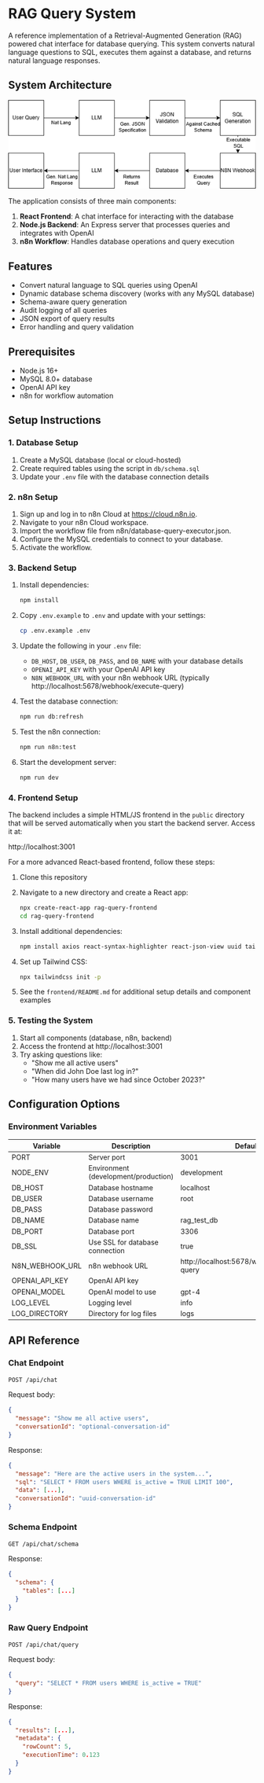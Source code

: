 # RAG Query System

A reference implementation of a Retrieval-Augmented Generation (RAG) powered chat interface for database querying. This system converts natural language questions to SQL, executes them against a database, and returns natural language responses.

## System Architecture

![My Image](./RAG_CHAT_BLOCK_DIAGRAM.png)

The application consists of three main components:

1. **React Frontend**: A chat interface for interacting with the database
2. **Node.js Backend**: An Express server that processes queries and integrates with OpenAI
3. **n8n Workflow**: Handles database operations and query execution

## Features

- Convert natural language to SQL queries using OpenAI
- Dynamic database schema discovery (works with any MySQL database)
- Schema-aware query generation
- Audit logging of all queries
- JSON export of query results
- Error handling and query validation

## Prerequisites

- Node.js 16+
- MySQL 8.0+ database
- OpenAI API key
- n8n for workflow automation

## Setup Instructions

### 1. Database Setup

1. Create a MySQL database (local or cloud-hosted)
2. Create required tables using the script in `db/schema.sql`
3. Update your `.env` file with the database connection details 

### 2. n8n Setup

1. Sign up and log in to n8n Cloud at https://cloud.n8n.io.
2. Navigate to your n8n Cloud workspace.
3. Import the workflow file from n8n/database-query-executor.json.
4. Configure the MySQL credentials to connect to your database.
5. Activate the workflow.

### 3. Backend Setup

1. Install dependencies:
   ```bash
   npm install
   ```

2. Copy `.env.example` to `.env` and update with your settings:
   ```bash
   cp .env.example .env
   ```

3. Update the following in your `.env` file:
   - `DB_HOST`, `DB_USER`, `DB_PASS`, and `DB_NAME` with your database details
   - `OPENAI_API_KEY` with your OpenAI API key
   - `N8N_WEBHOOK_URL` with your n8n webhook URL (typically http://localhost:5678/webhook/execute-query)

4. Test the database connection:
   ```bash
   npm run db:refresh
   ```

5. Test the n8n connection:
   ```bash
   npm run n8n:test
   ```

6. Start the development server:
   ```bash
   npm run dev
   ```

### 4. Frontend Setup

The backend includes a simple HTML/JS frontend in the `public` directory that will be served automatically when you start the backend server. Access it at:

http://localhost:3001

For a more advanced React-based frontend, follow these steps:

1. Clone this repository
2. Navigate to a new directory and create a React app:
   ```bash
   npx create-react-app rag-query-frontend
   cd rag-query-frontend
   ```

3. Install additional dependencies:
   ```bash
   npm install axios react-syntax-highlighter react-json-view uuid tailwindcss @tailwindcss/forms
   ```

4. Set up Tailwind CSS:
   ```bash
   npx tailwindcss init -p
   ```

5. See the `frontend/README.md` for additional setup details and component examples

### 5. Testing the System

1. Start all components (database, n8n, backend)
2. Access the frontend at http://localhost:3001
3. Try asking questions like:
   - "Show me all active users"
   - "When did John Doe last log in?"
   - "How many users have we had since October 2023?"

## Configuration Options

### Environment Variables

| Variable | Description | Default |
|----------|-------------|---------|
| PORT | Server port | 3001 |
| NODE_ENV | Environment (development/production) | development |
| DB_HOST | Database hostname | localhost |
| DB_USER | Database username | root |
| DB_PASS | Database password | |
| DB_NAME | Database name | rag_test_db |
| DB_PORT | Database port | 3306 |
| DB_SSL | Use SSL for database connection | true |
| N8N_WEBHOOK_URL | n8n webhook URL | http://localhost:5678/webhook/execute-query |
| OPENAI_API_KEY | OpenAI API key | |
| OPENAI_MODEL | OpenAI model to use | gpt-4 |
| LOG_LEVEL | Logging level | info |
| LOG_DIRECTORY | Directory for log files | logs |

## API Reference

### Chat Endpoint

```
POST /api/chat
```

Request body:
```json
{
  "message": "Show me all active users",
  "conversationId": "optional-conversation-id"
}
```

Response:
```json
{
  "message": "Here are the active users in the system...",
  "sql": "SELECT * FROM users WHERE is_active = TRUE LIMIT 100",
  "data": [...],
  "conversationId": "uuid-conversation-id"
}
```

### Schema Endpoint

```
GET /api/chat/schema
```

Response:
```json
{
  "schema": {
    "tables": [...]
  }
}
```

### Raw Query Endpoint

```
POST /api/chat/query
```

Request body:
```json
{
  "query": "SELECT * FROM users WHERE is_active = TRUE"
}
```

Response:
```json
{
  "results": [...],
  "metadata": {
    "rowCount": 5,
    "executionTime": 0.123
  }
}
```
